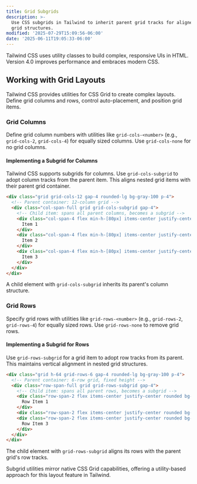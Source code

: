 ```yaml
---
title: Grid Subgrids
description: >-
  Use CSS subgrids in Tailwind to inherit parent grid tracks for aligned nested
  grid structures.
modified: '2025-07-29T15:09:56-06:00'
date: '2025-06-11T19:05:33-06:00'
---
```


Tailwind CSS uses utility classes to build complex, responsive UIs in HTML. Version 4.0 improves performance and embraces modern CSS.

## Working with Grid Layouts

Tailwind CSS provides utilities for CSS Grid to create complex layouts. Define grid columns and rows, control auto-placement, and position grid items.

### Grid Columns

Define grid column numbers with utilities like `grid-cols-<number>` (e.g., `grid-cols-2`, `grid-cols-4`) for equally sized columns. Use `grid-cols-none` for no grid columns.

#### Implementing a Subgrid for Columns

Tailwind CSS supports subgrids for columns. Use `grid-cols-subgrid` to adopt column tracks from the parent item. This aligns nested grid items with their parent grid container.

```html tailwind
<div class="grid grid-cols-12 gap-4 rounded-lg bg-gray-100 p-4">
  <!-- Parent container: 12-column grid -->
  <div class="col-span-full grid grid-cols-subgrid gap-4">
    <!-- Child item: spans all parent columns, becomes a subgrid -->
    <div class="col-span-4 flex min-h-[80px] items-center justify-center rounded bg-blue-200 p-4">
      Item 1
    </div>
    <div class="col-span-4 flex min-h-[80px] items-center justify-center rounded bg-red-200 p-4">
      Item 2
    </div>
    <div class="col-span-4 flex min-h-[80px] items-center justify-center rounded bg-green-200 p-4">
      Item 3
    </div>
  </div>
</div>
```

A child element with `grid-cols-subgrid` inherits its parent's column structure.

### Grid Rows

Specify grid rows with utilities like `grid-rows-<number>` (e.g., `grid-rows-2`, `grid-rows-4`) for equally sized rows. Use `grid-rows-none` to remove grid rows.

#### Implementing a Subgrid for Rows

Use `grid-rows-subgrid` for a grid item to adopt row tracks from its parent. This maintains vertical alignment in nested grid structures.

```html tailwind
<div class="grid h-64 grid-rows-6 gap-4 rounded-lg bg-gray-100 p-4">
  <!-- Parent container: 6-row grid, fixed height -->
  <div class="row-span-full grid grid-rows-subgrid gap-4">
    <!-- Child item: spans all parent rows, becomes a subgrid -->
    <div class="row-span-2 flex items-center justify-center rounded bg-blue-200 p-4">
      Row Item 1
    </div>
    <div class="row-span-2 flex items-center justify-center rounded bg-red-200 p-4">Row Item 2</div>
    <div class="row-span-2 flex items-center justify-center rounded bg-green-200 p-4">
      Row Item 3
    </div>
  </div>
</div>
```

The child element with `grid-rows-subgrid` aligns its rows with the parent grid's row tracks.

Subgrid utilities mirror native CSS Grid capabilities, offering a utility-based approach for this layout feature in Tailwind.
